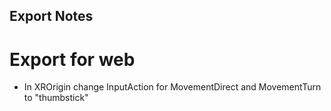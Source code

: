 ## Export Notes
# Export for web
- In XROrigin change InputAction for MovementDirect and MovementTurn to "thumbstick"
